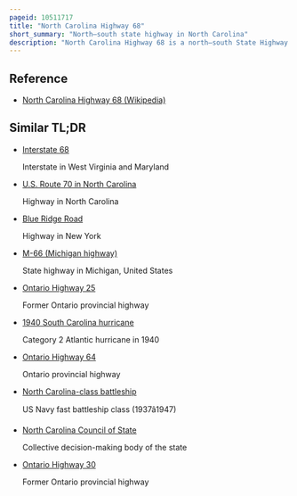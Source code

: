 ```yaml
---
pageid: 10511717
title: "North Carolina Highway 68"
short_summary: "North–south state highway in North Carolina"
description: "North Carolina Highway 68 is a north–south State Highway in North Carolina. It serves as a connector between Interstate 40 / U. S. Route 421 and Piedmont Triad International Airport. On its Routing from Thomasville to Stokesdale, Nc 68 Passes through urban High Point, the western Outskirts of Greensboro, and the Town of Oak Ridge. The Portion from the Interchange between i-40 and us 421 to pleasant Ridge Road in guilford County is a limited Access Freeway."
---
```


## Reference

- [North Carolina Highway 68 (Wikipedia)](https://en.wikipedia.org/?curid=10511717)

## Similar TL;DR

- [Interstate 68](/tldr/en/interstate-68)

  Interstate in West Virginia and Maryland

- [U.S. Route 70 in North Carolina](/tldr/en/us-route-70-in-north-carolina)

  Highway in North Carolina

- [Blue Ridge Road](/tldr/en/blue-ridge-road)

  Highway in New York

- [M-66 (Michigan highway)](/tldr/en/m-66-michigan-highway)

  State highway in Michigan, United States

- [Ontario Highway 25](/tldr/en/ontario-highway-25)

  Former Ontario provincial highway

- [1940 South Carolina hurricane](/tldr/en/1940-south-carolina-hurricane)

  Category 2 Atlantic hurricane in 1940

- [Ontario Highway 64](/tldr/en/ontario-highway-64)

  Ontario provincial highway

- [North Carolina-class battleship](/tldr/en/north-carolina-class-battleship)

  US Navy fast battleship class (1937â1947)

- [North Carolina Council of State](/tldr/en/north-carolina-council-of-state)

  Collective decision-making body of the state

- [Ontario Highway 30](/tldr/en/ontario-highway-30)

  Former Ontario provincial highway
